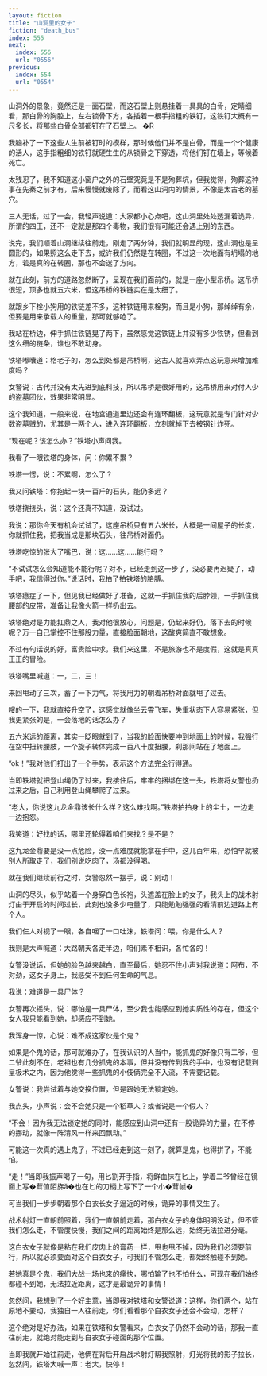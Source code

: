```yaml
---
layout: fiction
title: "山洞里的女子"
fiction: "death_bus"
index: 555
next:
  index: 556
  url: "0556"
previous:
  index: 554
  url: "0554"
---
```

山洞外的景象，竟然还是一面石壁，而这石壁上则悬挂着一具具的白骨，定睛细看，那白骨的胸腔上，左右锁骨下方，各插着一根手指粗的铁钉，这铁钉大概有一尺多长，将那些白骨全部都钉在了石壁上。 �R

我脑补了一下这些人生前被钉时的模样，那时候他们并不是白骨，而是一个个健康的活人，这手指粗细的铁钉就硬生生的从锁骨之下穿透，将他们钉在墙上，等候着死亡。

太残忍了，我不知道这小窗户之外的石壁究竟是不是殉葬坑，但我觉得，殉葬这种事在先秦之前才有，后来慢慢就废除了，而看这山洞内的情景，不像是太古老的墓穴。

三人无话，过了一会，我轻声说道：大家都小心点吧，这山洞里处处透漏着诡异，所谓的四王，还不一定就是那四个毒物，我们很有可能还会遇上别的东西。

说完，我们顺着山洞继续往前走，刚走了两分钟，我们就明显的现，这山洞也是呈圆形的，如果照这么走下去，或许我们仍然是在转圈，不过这一次地面有坍塌的地方，若是真的在转圈，那也不会迷了方向。

就在此刻，前方的道路忽然断了，呈现在我们面前的，就是一座小型吊桥。这吊桥很短，顶多也就五六米，但这吊桥的铁链实在是太细了。

就跟乡下栓小狗用的铁链差不多，这种铁链用来栓狗，而且是小狗，那绰绰有余，但要是用来承载人的重量，那可就够呛了。

我站在桥边，伸手抓住铁链晃了两下，虽然感觉这铁链上并没有多少铁锈，但看到这么细的链条，谁也不敢动身。

铁塔嘟囔道：格老子的，怎么到处都是吊桥啊，这古人就喜欢弄点这玩意来增加难度吗？

女警说：古代并没有太先进到底科技，所以吊桥是很好用的，这吊桥用来对付人少的盗墓团伙，效果非常明显。

这个我知道，一般来说，在地宫通道里边还会有连环翻板，这玩意就是专门针对少数盗墓贼的，尤其是一两个人，进入连环翻板，立刻就掉下去被钢针炸死。

“现在呢？该怎么办？”铁塔小声问我。

我看了一眼铁塔的身体，问：你累不累？

铁塔一愣，说：不累啊，怎么了？

我又问铁塔：你抱起一块一百斤的石头，能仍多远？

铁塔挠挠头，说：这个还真不知道，没试过。

我说：那你今天有机会试试了，这座吊桥只有五六米长，大概是一间屋子的长度，你就抓住我，把我当成是那块石头，往吊桥对面仍。

铁塔吃惊的张大了嘴巴，说：这……这……能行吗？

“不试试怎么会知道能不能行呢？对不，已经走到这一步了，没必要再迟疑了，动手吧，我信得过你。”说话时，我拍了拍铁塔的胳膊。

铁塔癔症了一下，但见我已经做好了准备，这就一手抓住我的后脖领，一手抓住我腰部的皮带，准备让我像火箭一样扔出去。

铁塔绝对是力能扛鼎之人，我对他很放心，问题是，仍起来好仍，落下去的时候呢？万一自己掌控不住那股力量，直接脸面朝地，这酸爽简直不敢想象。

不过有句话说的好，富贵险中求，我们来这里，不是旅游也不是度假，这就是真真正正的冒险。

铁塔嘴里喊道：一，二，三！

来回甩动了三次，蓄了一下力气，将我用力的朝着吊桥对面就甩了过去。

嗖的一下，我就直接升空了，这感觉就像坐云霄飞车，失重状态下人容易紧张，但我更紧张的是，一会落地的话怎么办？

五六米远的距离，其实一眨眼就到了，当我的脸面快要冲到地面上的时候，我强行在空中扭转腰肢，一个旋子转体完成一百八十度扭腰，刹那间站在了地面上。

“ok！”我对他们打出了一个手势，表示这个方法完全行得通。

当即铁塔就把登山绳仍了过来，我接住后，牢牢的捆绑在这一头，铁塔将女警也扔过来之后，自己利用登山绳攀爬了过来。

“老大，你说这九龙金鼎该长什么样？这么难找啊。”铁塔拍拍身上的尘土，一边走一边抱怨。

我笑道：好找的话，哪里还轮得着咱们来找？是不是？

这九龙金鼎要是没一点危险，没一点难度就能拿在手中，这几百年来，恐怕早就被别人所取走了，我们别说吃肉了，汤都没得喝。

就在我们继续前行之时，女警忽然一摆手，说：别动！

山洞的尽头，似乎站着一个身穿白色长袍，头遮盖在脸上的女子，我头上的战术射灯由于开启的时间过长，此刻也没多少电量了，只能勉勉强强的看清前边道路上有个人。

我们仨人对视了一眼，各自咽了一口吐沫，铁塔问：喂，你是什么人？

我则是大声喊道：大路朝天各走半边，咱们素不相识，各忙各的！

女警没说话，但她的脸色越来越白，直至最后，她忍不住小声对我说道：阿布，不对劲，这女子身上，我感受不到任何生命的气息。

我说：难道是一具尸体？

女警再次摇头，说：哪怕是一具尸体，至少我也能感应到她实质性的存在，但这个女人我只能看到她，却感应不到她。

我浑身一惊，心说：难不成这家伙是个鬼？

如果是个鬼的话，那可就难办了，在我认识的人当中，能抓鬼的好像只有二爷，但二爷此刻不在，老祖也有几分抓鬼的本事，但并没有传到我的手中，也没有记载到皇极术之内，因为他觉得一些抓鬼的小伎俩完全不入流，不需要记载。

女警说：我尝试着与她交换位置，但是跟她无法锁定她。

我点头，小声说：会不会她只是一个稻草人？或者说是一个假人？

“不会！因为我无法锁定她的同时，能感应到山洞中还有一股诡异的力量，在不停的挪动，就像一阵清风一样来回飘动。”

可能这一次真的遇上鬼了，不过已经走到这一刻了，就算是鬼，也得拼了，不能怕。

“走！”当即我振声喝了一句，用匕割开手指，将鲜血抹在匕上，学着二爷曾经在镜面上写�茸值陌旆ǎ�也在匕的刀柄上写下了一个小�茸帧�

可当我们一步步朝着那个白衣长女子逼近的时候，诡异的事情又生了。

战术射灯一直朝前照着，我们一直朝前走着，那白衣女子的身体明明没动，但不管我们怎么走，不管度快慢，我们之间的距离始终是那么远，始终无法拉进分毫。

这白衣女子就像是粘在我们皮肉上的膏药一样，甩也甩不掉，因为我们必须要前行，所以就必须要面对这个白衣女子，可我们不管怎么走，都始终触碰不到她。

若她真是个鬼，我们大战一场也来的痛快，哪怕输了也不怕什么，可现在我们始终都碰不到她，无法拉近距离，这才是最诡异的事情！

忽然间，我想到了一个好主意，当即我对铁塔和女警说道：这样，你们两个，站在原地不要动，我独自一人往前走，你们看看那个白衣女子还会不会动，怎样？

这个绝对是好办法，如果在铁塔和女警看来，白衣女子仍然不会动的话，那我一直往前走，就绝对能走到与白衣女子碰面的那个位置。

当即我就开始往前走，他俩在背后开启战术射灯帮我照射，灯光将我的影子拉长，忽然间，铁塔大喊一声：老大，快停！